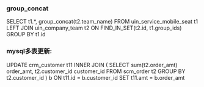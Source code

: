 ### group_concat
   SELECT
	t1.*, group_concat(t2.team_name)
	FROM
	uin_service_mobile_seat t1
	LEFT JOIN uin_company_team t2 ON FIND_IN_SET(t2.id, t1.group_ids)
	GROUP BY
	t1.id
### mysql多表更新:
UPDATE crm_customer t11
INNER JOIN (
SELECT
sum(t2.order_amt) order_amt,
t2.customer_id customer_id
FROM
scm_order t2
GROUP BY
t2.customer_id
) b ON t11.id = b.customer_id
SET t11.amt = b.order_amt    